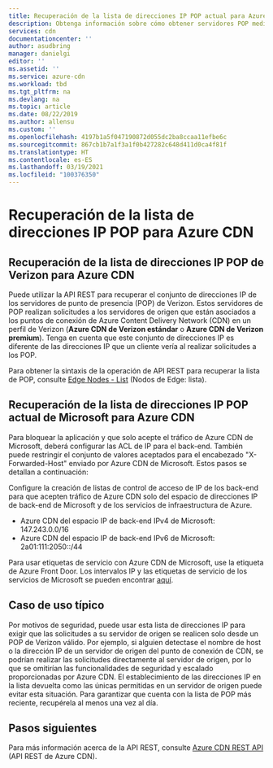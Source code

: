```yaml
---
title: Recuperación de la lista de direcciones IP POP actual para Azure CDN| Microsoft Docs
description: Obtenga información sobre cómo obtener servidores POP mediante la API REST. Los servidores POP realizan solicitudes a los servidores de origen asociados a los puntos de conexión de Azure Content Delivery Network.
services: cdn
documentationcenter: ''
author: asudbring
manager: danielgi
editor: ''
ms.assetid: ''
ms.service: azure-cdn
ms.workload: tbd
ms.tgt_pltfrm: na
ms.devlang: na
ms.topic: article
ms.date: 08/22/2019
ms.author: allensu
ms.custom: ''
ms.openlocfilehash: 4197b1a5f047190872d055dc2ba8ccaa11efbe6c
ms.sourcegitcommit: 867cb1b7a1f3a1f0b427282c648d411d0ca4f81f
ms.translationtype: HT
ms.contentlocale: es-ES
ms.lasthandoff: 03/19/2021
ms.locfileid: "100376350"
---
```

# <a name="retrieve-the-current-pop-ip-list-for-azure-cdn"></a>Recuperación de la lista de direcciones IP POP para Azure CDN

## <a name="retrieve-the-current-verizon-pop-ip-list-for-azure-cdn"></a>Recuperación de la lista de direcciones IP POP de Verizon para Azure CDN

Puede utilizar la API REST para recuperar el conjunto de direcciones IP de los servidores de punto de presencia (POP) de Verizon. Estos servidores de POP realizan solicitudes a los servidores de origen que están asociados a los puntos de conexión de Azure Content Delivery Network (CDN) en un perfil de Verizon (**Azure CDN de Verizon estándar** o **Azure CDN de Verizon premium**). Tenga en cuenta que este conjunto de direcciones IP es diferente de las direcciones IP que un cliente vería al realizar solicitudes a los POP. 

Para obtener la sintaxis de la operación de API REST para recuperar la lista de POP, consulte [Edge Nodes - List](/rest/api/cdn/cdn/edgenodes/list) (Nodos de Edge: lista).

## <a name="retrieve-the-current-microsoft-pop-ip-list-for-azure-cdn"></a>Recuperación de la lista de direcciones IP POP actual de Microsoft para Azure CDN

Para bloquear la aplicación y que solo acepte el tráfico de Azure CDN de Microsoft, deberá configurar las ACL de IP para el back-end. También puede restringir el conjunto de valores aceptados para el encabezado "X-Forwarded-Host" enviado por Azure CDN de Microsoft. Estos pasos se detallan a continuación:

Configure la creación de listas de control de acceso de IP de los back-end para que acepten tráfico de Azure CDN solo del espacio de direcciones IP de back-end de Microsoft y de los servicios de infraestructura de Azure. 

* Azure CDN del espacio IP de back-end IPv4 de Microsoft: 147.243.0.0/16
* Azure CDN del espacio IP de back-end IPv6 de Microsoft: 2a01:111:2050::/44

Para usar etiquetas de servicio con Azure CDN de Microsoft, use la etiqueta de Azure Front Door. Los intervalos IP y las etiquetas de servicio de los servicios de Microsoft se pueden encontrar [aquí](https://www.microsoft.com/download/details.aspx?id=56519).


## <a name="typical-use-case"></a>Caso de uso típico

Por motivos de seguridad, puede usar esta lista de direcciones IP para exigir que las solicitudes a su servidor de origen se realicen solo desde un POP de Verizon válido. Por ejemplo, si alguien detectase el nombre de host o la dirección IP de un servidor de origen del punto de conexión de CDN, se podrían realizar las solicitudes directamente al servidor de origen, por lo que se omitirían las funcionalidades de seguridad y escalado proporcionadas por Azure CDN. El establecimiento de las direcciones IP en la lista devuelta como las únicas permitidas en un servidor de origen puede evitar esta situación. Para garantizar que cuenta con la lista de POP más reciente, recupérela al menos una vez al día. 

## <a name="next-steps"></a>Pasos siguientes

Para más información acerca de la API REST, consulte [Azure CDN REST API](/rest/api/cdn/) (API REST de Azure CDN).